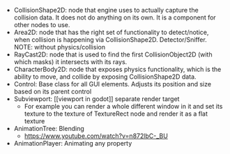 - CollisionShape2D: node that engine uses to actually capture the collision data. It does not do anything on its own. It is a component for other nodes to use.
- Area2D: node that has the right set of functionality to detect/notice, when collision is happening via CollisionShape2D. Detector/Sniffer. NOTE: without physics/collision
- RayCast2D: node that is used to find the first CollisionObject2D (with which masks) it intersects with its rays.
- CharacterBody2D: node that exposes physics functionality, which is the ability to move, and collide by exposing CollisionShape2D data.
- Control: Base class for all GUI elements. Adjusts its position and size based on its parent control
- Subviewport: [[viewport in godot]] separate render target
	- For example you can render a whole different window in it and set its texture to the texture of TextureRect node and render it as a flat texture
- AnimationTree: Blending
	- https://www.youtube.com/watch?v=n872lbC-_BU
- AnimationPlayer: Animating any property
